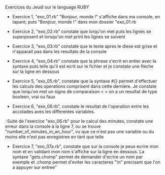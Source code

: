 Exercices du Jeudi sur le language RUBY

- Exercice 1, "exo_01.rb" "Bonjour, monde !" s'affiche dans ma console, en tapant; puts "Bonjour, monde !" dans mon dossier "exo_01.rb
- Exercice 2, "exo_02.rb" constate que lorqu'on met puts les lignes se superposent et lorsqu'on met print les lignes se suivent

- Exercice 3, "exo_03.rb" constate que le texte apres le diese est grise et n'apparait pas dans les resultats de la console

- Exercice 4, "exo_04.rb" constate que la phrase s'ecrit en entier avec la syntaxe puts telle qu'il est ecrit sur le fichier et je constate une fleche sur la ligne en dessous

- Exercice 5, "exo_05.rb", constate que la syntaxe #{} permet d'effectuer les calculs des operations comprisent dans cette dernière. Je constate que lorqu'on met un signe de comparaison < > on a un resultat de type booleen, vrai ou faux

- Exercice 6, "exo_06.rb", constate le resultat de l'operation entre les accolades aves les differentes variables.


-Suite de l'exercice "exo_06.rb" pour le calcul des minutes, constate une erreur dans la console à la ligne 7, ou se trouve "number_of_minutes_in_an_hour", vu que ce n'est pas une variable ou du moins elle n'est pas enregistree en tant que telle

- Exercice 7, "exo_07a.rb", constate que sur la console je peux ecrire mon nom et en validant mon nom s'affiche sur la ligne en dessous. La syntaxe "gets.chomp" permet de demander d'ecrire un nom par exemple et .chomp permet d'eviter les caracteres "\n" precisant que l'on a appuyer sur entree"


